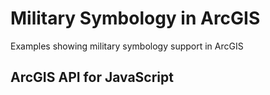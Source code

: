 # Military Symbology in ArcGIS

Examples showing military symbology support in ArcGIS

## ArcGIS API for JavaScript


